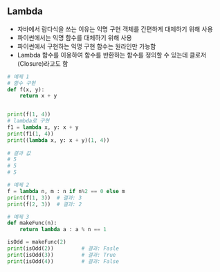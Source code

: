 ## Lambda

- 자바에서 람다식을 쓰는 이유는 익명 구현 객체를 간편하게 대체하기 위해 사용
- 파이썬에서는 익명 함수를 대체하기 위해 사용
- 파이썬에서 구현하는 익명 구현 함수는 원라인만 가능함
- Lambda 함수를 이용하여 함수를 반환하는 함수를 정의할 수 있는데 클로저(Closure)라고도 함

```python
# 예제 1
# 함수 구현
def f(x, y):
    return x + y


print(f(1, 4))
# lambda로 구현
f1 = lambda x, y: x + y
print(f1(1, 4))
print((lambda x, y: x + y)(1, 4))
     
# 결과 값
# 5
# 5
# 5
```

```python
# 예제 2
f = lambda n, m : n if n%2 == 0 else m
print(f(1, 3))	# 결과: 3
print(f(2, 3))	# 결과: 2
```

```python
# 예제 3
def makeFunc(n):
    return lambda a : a % n == 1

isOdd = makeFunc(2)
print(isOdd(2))			# 결과: Fasle
print(isOdd(3))			# 결과: True
print(isOdd(4))			# 결과: False
```

